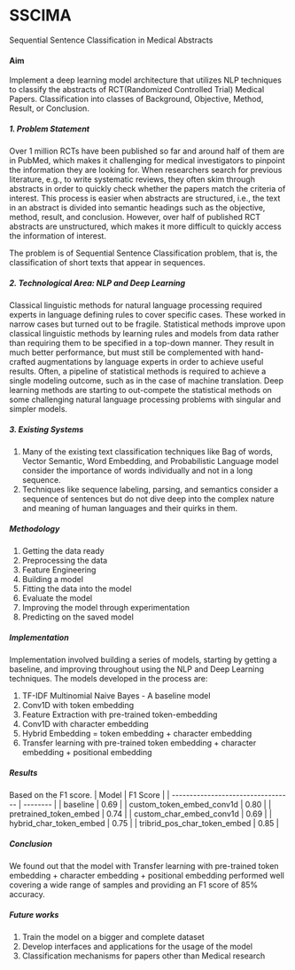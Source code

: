 # SSCIMA
Sequential Sentence Classification in Medical Abstracts


#### Aim
Implement a deep learning model architecture that utilizes NLP techniques to classify the abstracts of RCT(Randomized Controlled Trial) Medical Papers.
Classification into classes of Background, Objective, Method, Result, or Conclusion.

##### 1. Problem Statement

Over 1 million RCTs have been published so far and around half of them are in PubMed, which makes it challenging for medical investigators to pinpoint the information they are looking for. When researchers search for previous literature, e.g., to write systematic reviews, they often skim through abstracts in order to quickly check whether the papers match the criteria of interest. This process is easier when abstracts are structured, i.e., the text in an abstract is divided into semantic headings such as the objective, method, result, and conclusion. However, over half of published RCT abstracts are unstructured, which makes it more difficult to quickly access the information of interest.


The problem is of Sequential Sentence Classification problem, that is, the classification of short texts that appear in sequences.


##### 2. Technological Area: NLP and Deep Learning
Classical linguistic methods for natural language processing required experts in language defining rules to cover specific cases. These worked in narrow cases but turned out to be fragile. 
Statistical methods improve upon classical linguistic methods by learning rules and models from data rather than requiring them to be specified in a top-down manner. They result in much better performance, but must still be complemented with hand-crafted augmentations by language experts in order to achieve useful results.
Often, a pipeline of statistical methods is required to achieve a single modeling outcome, such as in the case of machine translation.
Deep learning methods are starting to out-compete the statistical methods on some challenging natural language processing problems with singular and simpler models.


##### 3. Existing Systems
1. Many of the existing text classification techniques like Bag of words, Vector Semantic, Word Embedding, and Probabilistic Language model consider the importance of words individually and not in a long sequence.
2. Techniques like sequence labeling, parsing, and semantics consider a sequence of sentences but do not dive deep into the complex nature and meaning of human languages and their quirks in them.


##### Methodology
1. Getting the data ready
2. Preprocessing the data
3. Feature Engineering
4. Building a model
5. Fitting the data into the model
6. Evaluate the model
7. Improving the model through experimentation
8. Predicting on the saved model


##### Implementation 


Implementation involved building a series of models, starting by getting a baseline, and improving throughout using the NLP and Deep Learning techniques. The models developed in the process are:
1. TF-IDF Multinomial Naive Bayes - A baseline model
2. Conv1D with token embedding
3. Feature Extraction with pre-trained token-embedding
4. Conv1D with character embedding
5. Hybrid Embedding = token embedding + character embedding
6. Transfer learning with pre-trained token embedding + character embedding + positional embedding


##### Results 


Based on the F1 score.
| Model                              | F1 Score |
| ---------------------------------- | -------- |
| baseline                           | 0.69     |
| custom_token_embed_conv1d          | 0.80     |
| pretrained_token_embed             | 0.74     |
| custom_char_embed_conv1d           | 0.69     |
| hybrid_char_token_embed            | 0.75     |
| tribrid_pos_char_token_embed       | 0.85     |


##### Conclusion


We found out that the model with Transfer learning with pre-trained token embedding + character embedding + positional embedding performed well covering a wide range of samples and providing an F1 score of 85% accuracy.


##### Future works
1. Train the model on a bigger and complete dataset
2. Develop interfaces and applications for the usage of the model
3. Classification mechanisms for papers other than Medical research

